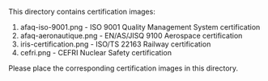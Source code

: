 This directory contains certification images:

1. afaq-iso-9001.png - ISO 9001 Quality Management System certification
2. afaq-aeronautique.png - EN/AS/JISQ 9100 Aerospace certification
3. iris-certification.png - ISO/TS 22163 Railway certification
4. cefri.png - CEFRI Nuclear Safety certification

Please place the corresponding certification images in this directory. 
